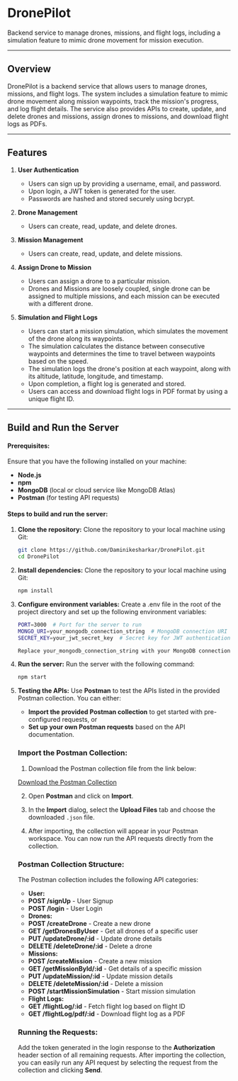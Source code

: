 # DronePilot
Backend service to manage drones, missions, and flight logs, including a simulation feature to mimic drone movement for mission execution.

---

## Overview
DronePilot is a backend service that allows users to manage drones, missions, and flight logs. The system includes a simulation feature to mimic drone movement along mission waypoints, track the mission's progress, and log flight details. The service also provides APIs to create, update, and delete drones and missions, assign drones to missions, and download flight logs as PDFs.

---

## Features
1. **User Authentication**
   - Users can sign up by providing a username, email, and password.
   - Upon login, a JWT token is generated for the user.
   - Passwords are hashed and stored securely using bcrypt.

2. **Drone Management**
   - Users can create, read, update, and delete drones.

3. **Mission Management**
   - Users can create, read, update, and delete missions.

4. **Assign Drone to Mission**
   - Users can assign a drone to a particular mission.
   - Drones and Missions are loosely coupled, single drone can be assigned to multiple missions, and each mission can be executed with a different drone.

5. **Simulation and Flight Logs**
   - Users can start a mission simulation, which simulates the movement of the drone along its waypoints.
   - The simulation calculates the distance between consecutive waypoints and determines the time to travel between waypoints based on the speed.
   - The simulation logs the drone's position at each waypoint, along with its altitude, latitude, longitude, and timestamp.
   - Upon completion, a flight log is generated and stored.
   - Users can access and download flight logs in PDF format by using a unique flight ID.

---

## Build and Run the Server
#### **Prerequisites:**
Ensure that you have the following installed on your machine:

- **Node.js** 
- **npm** 
- **MongoDB** (local or cloud service like MongoDB Atlas)
- **Postman** (for testing API requests)

#### **Steps to build and run the server:**

1. **Clone the repository:**
   Clone the repository to your local machine using Git:

   ```bash
   git clone https://github.com/Daminikesharkar/DronePilot.git
   cd DronePilot

2. **Install dependencies:**
   Clone the repository to your local machine using Git:

   ```bash
   npm install

3. **Configure environment variables:**
   Create a .env file in the root of the project directory and set up the following environment variables:

   ```bash
   PORT=3000  # Port for the server to run
   MONGO_URI=your_mongodb_connection_string  # MongoDB connection URI
   SECRET_KEY=your_jwt_secret_key  # Secret key for JWT authentication (random string)

   Replace your_mongodb_connection_string with your MongoDB connection string. if you're using MongoDB Atlas, you can get it from the MongoDB Atlas dashboard and your_jwt_secret_key with a secure key of your choice for signing JWT tokens.

4. **Run the server:**
   Run the server with the following command:

   ```bash
   npm start

5. **Testing the APIs:**
   Use **Postman** to test the APIs listed in the provided Postman collection. You can either:
   - **Import the provided Postman collection** to get started with pre-configured requests, or
   - **Set up your own Postman requests** based on the API documentation.

   ### Import the Postman Collection:
    1. Download the Postman collection file from the link below:

    [Download the Postman Collection](https://drive.google.com/file/d/18s-rRyl2s6hZ0LL7pVvfYa8SmXq2T06M/view?usp=sharing)

    2. Open **Postman** and click on **Import**.

    3. In the **Import** dialog, select the **Upload Files** tab and choose the downloaded `.json` file.

    4. After importing, the collection will appear in your Postman workspace. You can now run the API requests directly from the collection.

    ### Postman Collection Structure:
    The Postman collection includes the following API categories:

    - **User:**
    - **POST /signUp** - User Signup   
    - **POST /login** - User Login
    - **Drones:**
    - **POST /createDrone** - Create a new drone
    - **GET /getDronesByUser** - Get all drones of a specific user
    - **PUT /updateDrone/:id** - Update drone details
    - **DELETE /deleteDrone/:id** - Delete a drone
    - **Missions:**
    - **POST /createMission** - Create a new mission
    - **GET /getMissionById/:id** - Get details of a specific mission
    - **PUT /updateMission/:id** - Update mission details
    - **DELETE /deleteMission/:id** - Delete a mission
    - **POST /startMissionSimulation** - Start mission simulation
    - **Flight Logs:**
    - **GET /flightLog/:id** - Fetch flight log based on flight ID
    - **GET /flightLog/pdf/:id** - Download flight log as a PDF

    ### Running the Requests:
    Add the token generated in the login response to the **Authorization** header section of all remaining requests. 
    After importing the collection, you can easily run any API request by selecting the request from the collection and clicking **Send**. 
